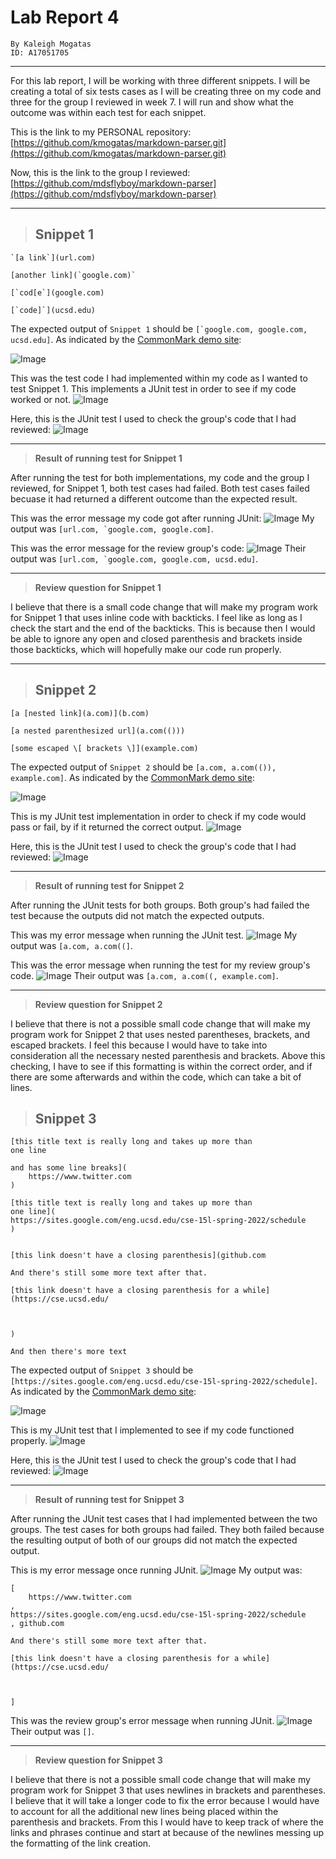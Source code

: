 # Lab Report 4

```
By Kaleigh Mogatas 
ID: A17051705
```
---
For this lab report, I will be working with three different snippets. I will be creating a total of six tests cases as I will be creating three on my code and three for the group I reviewed in week 7. I will run and show what the outcome was within each test for each snippet.

This is the link to my PERSONAL repository:
[https://github.com/kmogatas/markdown-parser.git](https://github.com/kmogatas/markdown-parser.git)

Now, this is the link to the group I reviewed:
[https://github.com/mdsflyboy/markdown-parser](https://github.com/mdsflyboy/markdown-parser)

---

>## **Snippet 1** 

```
`[a link`](url.com)

[another link](`google.com)`

[`cod[e`](google.com)

[`code]`](ucsd.edu)
```

The expected output of `Snippet 1` should be ``[`google.com, google.com, ucsd.edu]``. As indicated by the [CommonMark demo site](https://spec.commonmark.org/dingus/):

![Image](snip1expect.png)

This was the test code I had implemented within my code as I wanted to test Snippet 1. This implements a JUnit test in order to see if my code worked or not.
![Image](newGroup1.png)

Here, this is the JUnit test I used to check the group's code that I had reviewed:
![Image](newReview1.png)

---
> **Result of running test for Snippet 1**

After running the test for both implementations, my code and the group I reviewed, for Snippet 1, both test cases had failed. Both test cases failed becuase it had returned a different outcome than the expected result.

This was the error message my code got after running JUnit:
![Image](new1Result.png)
My output was ``[url.com, `google.com, google.com]``.

This was the error message for the review group's code:
![Image](new1.png)
Their output was ``[url.com, `google.com, google.com, ucsd.edu]``.

---
> **Review question for Snippet 1**

I believe that there is a small code change that will make my program work for Snippet 1 that uses inline code with backticks. I feel like as long as I check the start and the end of the backticks. This is because then I would be able to ignore any open and closed parenthesis and brackets inside those backticks, which will hopefully make our code run properly.

---
>## **Snippet 2** 

```
[a [nested link](a.com)](b.com)

[a nested parenthesized url](a.com(()))

[some escaped \[ brackets \]](example.com)
```

The expected output of `Snippet 2` should be `[a.com, a.com(()), example.com]`. As indicated by the [CommonMark demo site](https://spec.commonmark.org/dingus/):

![Image](snip2expect.png)

This is my JUnit test implementation in order to check if my code would pass or fail, by if it returned the correct output.
![Image](newGrouptest2.png)

Here, this is the JUnit test I used to check the group's code that I had reviewed:
![Image](newReview2test.png)

---
> **Result of running test for Snippet 2**

After running the JUnit tests for both groups. Both group's had failed the test because the outputs did not match the expected outputs.

This was my error message when running the JUnit test.
![Image](new2Result.png)
My output was `[a.com, a.com((]`.

This was the error message when running the test for my review group's code.
![Image](new2.png)
Their output was `[a.com, a.com((, example.com]`.

---
> **Review question for Snippet 2**

I believe that there is not a possible small code change that will make my program work for Snippet 2 that uses nested parentheses, brackets, and escaped brackets. I feel this because I would have to take into consideration all the necessary nested parenthesis and brackets. Above this checking, I have to see if this formatting is within the correct order, and if there are some afterwards and within the code, which can take a bit of lines.

>## **Snippet 3** 

```
[this title text is really long and takes up more than 
one line

and has some line breaks](
    https://www.twitter.com
)

[this title text is really long and takes up more than 
one line](
https://sites.google.com/eng.ucsd.edu/cse-15l-spring-2022/schedule
)


[this link doesn't have a closing parenthesis](github.com

And there's still some more text after that.

[this link doesn't have a closing parenthesis for a while](https://cse.ucsd.edu/



)

And then there's more text
```

The expected output of `Snippet 3` should be `[https://sites.google.com/eng.ucsd.edu/cse-15l-spring-2022/schedule]`. As indicated by the [CommonMark demo site](https://spec.commonmark.org/dingus/):

![Image](snip3expect.png)

This is my JUnit test that I implemented to see if my code functioned properly.
![Image](testingSnippet3.png)

Here, this is the JUnit test I used to check the group's code that I had reviewed:
![Image](review3test.png)

---
> **Result of running test for Snippet 3**

After running the JUnit test cases that I had implemented between the two groups. The test cases for both groups had failed. They both failed because the resulting output of both of our groups did not match the expected output.

This is my error message once running JUnit.
![Image](testSnippet3.png)
My output was:
```
[
    https://www.twitter.com
, 
https://sites.google.com/eng.ucsd.edu/cse-15l-spring-2022/schedule
, github.com

And there's still some more text after that.

[this link doesn't have a closing parenthesis for a while](https://cse.ucsd.edu/



]
```

This was the review group's error message when running JUnit.
![Image](reviewSnippet3.png)
Their output was `[]`.

---
> **Review question for Snippet 3**

I believe that there is not a possible small code change that will make my program work for Snippet 3 that uses newlines in brackets and parentheses. I believe that it will take a longer code to fix the error because I would have to account for all the additional new lines being placed within the parenthesis and brackets. From this I would have to keep track of where the links and phrases continue and start at because of the newlines messing up the formatting of the link creation.